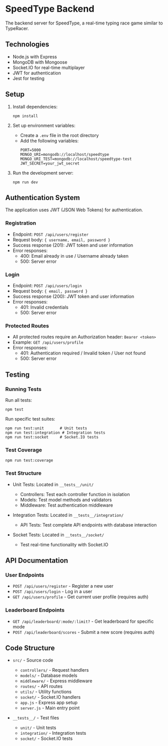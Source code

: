# SpeedType Backend

The backend server for SpeedType, a real-time typing race game similar to TypeRacer.

## Technologies

- Node.js with Express
- MongoDB with Mongoose
- Socket.IO for real-time multiplayer
- JWT for authentication
- Jest for testing

## Setup

1. Install dependencies:
   ```
   npm install
   ```

2. Set up environment variables:
   - Create a `.env` file in the root directory
   - Add the following variables:
     ```
     PORT=5000
     MONGO_URI=mongodb://localhost/speedtype
     MONGO_URI_TEST=mongodb://localhost/speedtype-test
     JWT_SECRET=your_jwt_secret
     ```

3. Run the development server:
   ```
   npm run dev
   ```

## Authentication System

The application uses JWT (JSON Web Tokens) for authentication.

### Registration
- Endpoint: `POST /api/users/register`
- Request body: `{ username, email, password }`
- Success response (201): JWT token and user information
- Error responses: 
  - 400: Email already in use / Username already taken
  - 500: Server error

### Login
- Endpoint: `POST /api/users/login`
- Request body: `{ email, password }`
- Success response (200): JWT token and user information
- Error responses:
  - 401: Invalid credentials
  - 500: Server error

### Protected Routes
- All protected routes require an Authorization header: `Bearer <token>`
- Example: `GET /api/users/profile`
- Error responses:
  - 401: Authentication required / Invalid token / User not found
  - 500: Server error

## Testing

### Running Tests

Run all tests:
```
npm test
```

Run specific test suites:
```
npm run test:unit       # Unit tests
npm run test:integration # Integration tests
npm run test:socket     # Socket.IO tests
```

### Test Coverage
```
npm run test:coverage
```

### Test Structure

- Unit Tests: Located in `__tests__/unit/`
  - Controllers: Test each controller function in isolation
  - Models: Test model methods and validators
  - Middleware: Test authentication middleware

- Integration Tests: Located in `__tests__/integration/`
  - API Tests: Test complete API endpoints with database interaction

- Socket Tests: Located in `__tests__/socket/`
  - Test real-time functionality with Socket.IO

## API Documentation

### User Endpoints
- `POST /api/users/register` - Register a new user
- `POST /api/users/login` - Log in a user
- `GET /api/users/profile` - Get current user profile (requires auth)

### Leaderboard Endpoints
- `GET /api/leaderboard/:mode/:limit?` - Get leaderboard for specific mode
- `POST /api/leaderboard/scores` - Submit a new score (requires auth)

## Code Structure

- `src/` - Source code
  - `controllers/` - Request handlers
  - `models/` - Database models
  - `middleware/` - Express middleware
  - `routes/` - API routes
  - `utils/` - Utility functions
  - `socket/` - Socket.IO handlers
  - `app.js` - Express app setup
  - `server.js` - Main entry point

- `__tests__/` - Test files
  - `unit/` - Unit tests
  - `integration/` - Integration tests
  - `socket/` - Socket.IO tests 